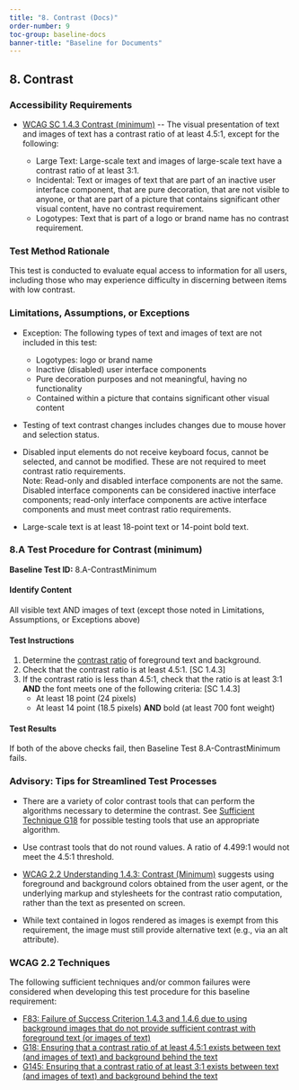 ```yaml
---
title: "8. Contrast (Docs)"
order-number: 9
toc-group: baseline-docs
banner-title: "Baseline for Documents"
---
```


## 8. Contrast

### Accessibility Requirements

-   [WCAG SC 1.4.3 Contrast (minimum)](https://www.w3.org/WAI/WCAG22/Understanding/contrast-minimum) -- The visual presentation of text and images of text has a contrast ratio of at least 4.5:1, except for the following:

    -   Large Text: Large-scale text and images of large-scale text have a contrast ratio of at least 3:1.
    -   Incidental: Text or images of text that are part of an inactive user interface component, that are pure decoration, that are not visible to anyone, or that are part of a picture that contains significant other visual content, have no contrast requirement.
    -   Logotypes: Text that is part of a logo or brand name has no contrast requirement.

### Test Method Rationale

This test is conducted to evaluate equal access to information for all users, including those who may experience difficulty in discerning between items with low contrast.

### Limitations, Assumptions, or Exceptions

-   Exception: The following types of text and images of text are not included in this test:
    - Logotypes: logo or brand name
    - Inactive (disabled) user interface components
    - Pure decoration purposes and not meaningful, having no functionality
    - Contained within a picture that contains significant other visual content

-   Testing of text contrast changes includes changes due to mouse hover and selection status.

-   Disabled input elements do not receive keyboard focus, cannot be selected, and cannot be modified. These are not required to meet contrast ratio requirements.  
    Note: Read-only and disabled interface components are not the same. Disabled interface components can be considered inactive interface components; read-only interface components are active interface components and must meet contrast ratio requirements.
-   Large-scale text is at least 18-point text or 14-point bold text.

### 8.A Test Procedure for Contrast (minimum)

**Baseline Test ID:** 8.A-ContrastMinimum

#### Identify Content

<p id="d8aIC">All visible text AND images of text (except those noted in Limitations, Assumptions, or Exceptions above)</p>

#### Test Instructions
<ol id="d8aTI">
    <li id="d8aTI-1">Determine the <a href="https://www.w3.org/TR/WCAG22/#dfn-contrast-ratio" target="_blank" rel="noopener">contrast ratio</a> of foreground text and background.</li>
    <li id="d8aTI-2">Check that the contrast ratio is at least 4.5:1. [SC 1.4.3]</li>
    <li id="d8aTI-3">If the contrast ratio is less than 4.5:1, check that the ratio is at least 3:1 <strong>AND</strong> the font meets one of the following criteria: [SC 1.4.3]
        <ul>
            <li>At least 18 point (24 pixels)</li>
            <li>At least 14 point (18.5 pixels) <strong>AND</strong> bold (at least 700 font weight)</li>
        </ul>
    </li>
</ol>

#### Test Results

<p id="d8aTR">If both of the above checks fail, then Baseline Test 8.A-ContrastMinimum fails.</p>

### Advisory: Tips for Streamlined Test Processes

-   There are a variety of color contrast tools that can perform the algorithms necessary to determine the contrast. See [Sufficient Technique G18](https://www.w3.org/WAI/WCAG22/Techniques/general/G18) for possible testing tools that use an appropriate algorithm.

-   Use contrast tools that do not round values. A ratio of 4.499:1 would not meet the 4.5:1 threshold.

-   [WCAG 2.2 Understanding 1.4.3: Contrast (Minimum)](https://www.w3.org/WAI/WCAG22/Understanding/contrast-minimum) suggests using foreground and background colors obtained from the user agent, or the underlying markup and stylesheets for the contrast ratio computation, rather than the text as presented on screen.

-   While text contained in logos rendered as images is exempt from this requirement, the image must still provide alternative text (e.g., via an alt attribute).

### WCAG 2.2 Techniques

The following sufficient techniques and/or common failures were considered when developing this test procedure for this baseline requirement:

-   [F83: Failure of Success Criterion 1.4.3 and 1.4.6 due to using background images that do not provide sufficient contrast with foreground text (or images of text)](https://www.w3.org/WAI/WCAG21/Techniques/failures/F83.html)
-   [G18: Ensuring that a contrast ratio of at least 4.5:1 exists between text (and images of text) and background behind the text](https://www.w3.org/WAI/WCAG22/Techniques/general/G18)
-   [G145: Ensuring that a contrast ratio of at least 3:1 exists between text (and images of text) and background behind the text](https://www.w3.org/WAI/WCAG22/Techniques/general/G145)
